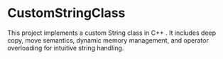 # CustomStringClass
This project implements a custom String class in C++ . It includes deep copy, move semantics, dynamic memory management, and operator overloading for intuitive string handling.
